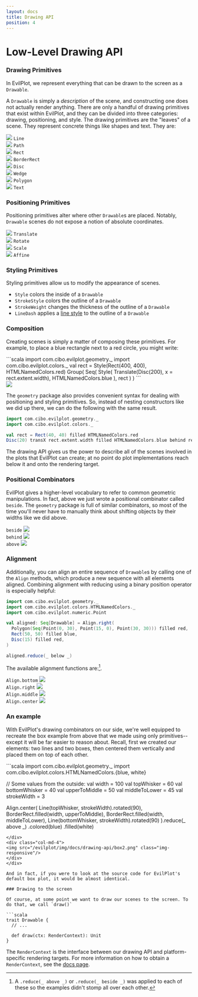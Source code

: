 ```yaml
---
layout: docs
title: Drawing API
position: 4
---
```

# Low-Level Drawing API

### Drawing Primitives

In EvilPlot, we represent everything that can be drawn to the screen as a `Drawable`.

A `Drawable` is simply a _description_ of the scene, and constructing one does not actually render anything. There are
only a handful of drawing primitives that exist within EvilPlot, and they can be divided into three categories: drawing,
positioning, and style.
The drawing primitives are the "leaves" of a scene. They represent concrete things like shapes and text. They are:

<div class="container">
<div class="row">

<div class="col-md-3">
<img src="/evilplot/img/docs/drawing-api/line.png" class="img-responsive"/>
<code>Line</code>
</div>

<div class="col-md-3">
<div class="center-block">
<img src="/evilplot/img/docs/drawing-api/path.png" class="img-responsive"/>
<code>Path</code>
</div>
</div>

<div class="col-md-3">
<div class="center-block">
<img src="/evilplot/img/docs/drawing-api/rect.png" class="img-responsive"/>
<code>Rect</code>
</div>
</div>

<div class="col-md-3">
<div class="center-block">
<img src="/evilplot/img/docs/drawing-api/borderrect.png" class="img-responsive"/>
<code>BorderRect</code>
</div>
</div>

</div>

<div class="row">

<div class="col-md-3">
<div class="center-block">
<img src="/evilplot/img/docs/drawing-api/disc.png" class="img-responsive"/>
<code>Disc</code>
</div>
</div>

<div class="col-md-3">
<div class="center-block">
<img src="/evilplot/img/docs/drawing-api/wedge.png" class="img-responsive"/>
<code>Wedge</code>
</div>
</div>

<div class="col-md-3">
<div class="center-block">
<img src="/evilplot/img/docs/drawing-api/polygon.png" class="img-responsive"/>
<code>Polygon</code>
</div>
</div>

<div class="col-md-3">
<div class="center-block">
<img src="/evilplot/img/docs/drawing-api/text.png" class="img-responsive"/>
<code>Text</code>
</div>
</div>

</div>
</div>

### Positioning Primitives

Positioning primitives alter where other `Drawable`s are placed. Notably, `Drawable` scenes do not expose a notion of
absolute coordinates.

<div class="container">
<div class="row">
<div class="col-md-3">
<img src="/evilplot/img/docs/drawing-api/translate.png" class="img-responsive"/>
<code>Translate</code>
</div>
<div class="col-md-3">
<img src="/evilplot/img/docs/drawing-api/rotate.png" class="img-responsive"/>
<code>Rotate</code>
</div>
<div class="col-md-3">
<img src="/evilplot/img/docs/drawing-api/scale.png" class="img-responsive"/>
<code>Scale</code>
</div>
<div class="col-md-3">
<img src="/evilplot/img/docs/drawing-api/affine.png" class="img-responsive"/>
<code>Affine</code>
</div>
</div>
</div>

### Styling Primitives

Styling primitives allow us to modify the appearance of scenes.

+ `Style` colors the inside of a `Drawable`
+ `StrokeStyle` colors the outline of a `Drawable`
+ `StrokeWeight` changes the thickness of the outline of a `Drawable`
+ `LineDash` applies a [line style](/evilplot/scaladoc/jvm/com/cibo/evilplot/geometry/LineStyle.html) to the
outline of a `Drawable`

### Composition

Creating scenes is simply a matter of composing these primitives. For example, to place a blue rectangle next to a red
circle, you might write:
<div class="row">
<div class="col-md-6" markdown="1">
```scala
import com.cibo.evilplot.geometry._
import com.cibo.evilplot.colors._
val rect = Style(Rect(400, 400), HTMLNamedColors.red)
Group(
  Seq(
    Style(
      Translate(Disc(200), x = rect.extent.width),
      HTMLNamedColors.blue
    ),
    rect
  )
)
```
</div>
<div class="col-md-6">
<img src="/evilplot/img/docs/drawing-api/initialexample.png" class="img-responsive">
</div>
</div>

The `geometry` package also provides convenient syntax for dealing with positioning and styling primitives. So, instead
of nesting constructors like we did up there, we can do the following with the same result.

```scala
import com.cibo.evilplot.geometry._
import com.cibo.evilplot.colors._

val rect = Rect(40, 40) filled HTMLNamedColors.red
Disc(20) transX rect.extent.width filled HTMLNamedColors.blue behind rect
```

The drawing API gives us the power to describe all of the scenes involved in the plots that EvilPlot can create; at no
point do plot implementations reach below it and onto the rendering target.

### Positional Combinators

EvilPlot gives a higher-level vocabulary to refer to common geometric manipulations. In fact, above we just wrote a
positional combinator called `beside`. The `geometry` package is full of similar combinators, so most of the time you'll
never have to manually think about shifting objects by their widths like we did above.

<div class="row">
<div class="col-md-4">
<code>beside</code>
<img src="/evilplot/img/docs/drawing-api/beside.png" class="img-responsive"/>
</div>
<div class="col-md-4">
<code>behind</code>
<img src="/evilplot/img/docs/drawing-api/behind.png" class="img-responsive"/>
</div>
<div class="col-md-4">
<code>above</code>
<img src="/evilplot/img/docs/drawing-api/above.png" class="img-responsive"/>
</div>
</div>

### Alignment

Additionally, you can align an entire sequence of `Drawable`s by calling one of the `Align` methods, which produce a new
sequence with all elements aligned. Combining alignment with reducing using a binary position operator is especially
helpful:

```scala
import com.cibo.evilplot.geometry._
import com.cibo.evilplot.colors.HTMLNamedColors._
import com.cibo.evilplot.numeric.Point

val aligned: Seq[Drawable] = Align.right(
  Polygon(Seq(Point(0, 30), Point(15, 0), Point(30, 30))) filled red,
  Rect(50, 50) filled blue,
  Disc(15) filled red,
)

aligned.reduce(_ below _)
```

The available alignment functions are:[^1].

<div class="container">
<div class="row">
<div class="col-md-3">
<div class="center-block">
<code>Align.bottom</code>
<img src="/evilplot/img/docs/drawing-api/alignbottom.png" class="img-responsive"/>
</div>
</div>
<div class="col-md-3">
<code>Align.right</code>
<img src="/evilplot/img/docs/drawing-api/alignright.png" class="img-responsive"/>
</div>
<div class="col-md-3">
<code>Align.middle</code>
<img src="/evilplot/img/docs/drawing-api/alignmiddle.png" class="img-responsive"/>
</div>
<div class="col-md-3">
<code>Align.center</code>
<img src="/evilplot/img/docs/drawing-api/aligncenter.png" class="img-responsive"/>
</div>
</div>
</div>

### An example

<!-- Was there a box plot example above? -->
With EvilPlot's drawing combinators on our side, we're well equipped to recreate the box example from above that we made
using only primitives--except it will be far easier to reason about. Recall, first we created our elements: two lines
and two boxes, then centered them vertically and placed them on top of each other.

<div class="row">
<div class="col-md-8" markdown="1">
```scala
import com.cibo.evilplot.geometry._
import com.cibo.evilplot.colors.HTMLNamedColors.{blue, white}

// Some values from the outside:
val width = 100
val topWhisker = 60
val bottomWhisker = 40
val upperToMiddle = 50
val middleToLower = 45
val strokeWidth = 3

Align.center(
  Line(topWhisker, strokeWidth).rotated(90),
  BorderRect.filled(width, upperToMiddle),
  BorderRect.filled(width, middleToLower),
  Line(bottomWhisker, strokeWidth).rotated(90) 
).reduce(_ above _)
 .colored(blue)
 .filled(white)
```
</div>
<div class="col-md-4">
<img src="/evilplot/img/docs/drawing-api/box2.png" class="img-responsive"/>
</div>
</div>

And in fact, if you were to look at the source code for EvilPlot's default box plot, it would be almost identical. 

### Drawing to the screen

Of course, at some point we want to draw our scenes to the screen. To do that, we call `draw()`

```scala
trait Drawable {
  // ...

  def draw(ctx: RenderContext): Unit
}
```

The `RenderContext` is the interface between our drawing API and platform-specific rendering targets. For more
information on how to obtain a `RenderContext`, see the [docs page](render-context.html).

[^1]: A `.reduce(_ above _)` or `.reduce(_ beside _)` was applied to each of these so the examples didn't stomp all over each other.
